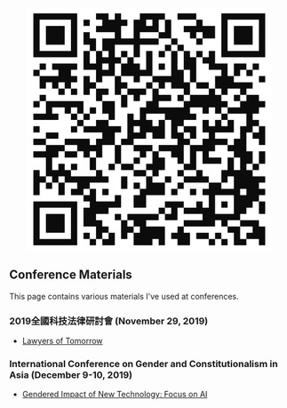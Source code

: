 <p align="center">
<img align="center" src="assets/qrcode.svg">
</p>

## Conference Materials

This page contains various materials I've used at conferences.

### 2019全國科技法律研討會 (November 29, 2019)
* [Lawyers of Tomorrow](https://drive.google.com/file/d/1OOf0vDIxAlsCw1TuXMeQr0IIYjgyE90T/view?usp=sharing)

### International Conference on Gender and Constitutionalism in Asia (December 9-10, 2019)
* [Gendered Impact of New Technology: Focus on AI](https://drive.google.com/file/d/1PjXISOFC0vPmMuvLKp4M1F5F9qj7cp7U/view?usp=sharing)
